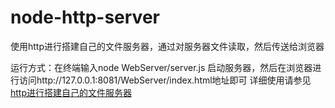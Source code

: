 # node-http-server
使用http进行搭建自己的文件服务器，通过对服务器文件读取，然后传送给浏览器

运行方式：在终端输入node WebServer/server.js 启动服务器，然后在浏览器进行访问http://127.0.0.1:8081/WebServer/index.html地址即可
详细使用请参见[http进行搭建自己的文件服务器](http://blog.csdn.net/suwu150/article/details/72859767)
